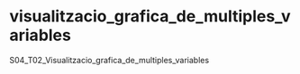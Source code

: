# visualitzacio_grafica_de_multiples_variables
S04_T02_Visualitzacio_grafica_de_multiples_variables
